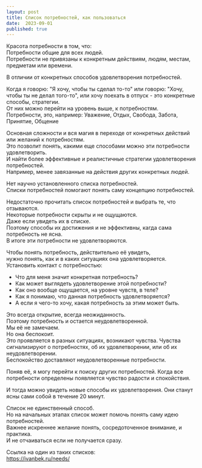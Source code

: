 ```yaml
---
layout: post
title: Список потребностей, как пользоваться
date:  2023-09-01
published: true
---
```

Красота потребности в том, что:\
Потребности общие для всех людей.\
Потребности не привязаны к конкретным действиям, людям, местам, предметам или времени.

В отличии от конкретных способов удовлетворения потребностей.

Когда я говорю: "Я хочу, чтобы ты сделал то-то" или говорю: "Хочу, чтобы ты не делал того-то", или хочу поехать в отпуск - это конкретные способы, стратегии.\
От них можно перейти на уровень выше, к потребностям.\
Потребности, это, например: Уважение, Отдых, Свобода, Забота, Принятие, Общение

Основная сложности и вся магия в переходе от конкретных действий или желаний к потребностям.\
Это позволит понять, какими еще способами можно эти потребности удовлетворить.\
И найти более эффективные и реалистичные стратегии удовлетворения потребностей.\
Например, менее завязанные на действия других конкретных людей.

Нет научно установленного списка потребностей.\
Списки потребностей помогают понять саму концепцию потребностей.

Недостаточно прочитать список потребностей и выбрать те, что отзываются.\
Некоторые потребности скрыты и не ощущаются.\
Даже если увидеть их в списке.\
Поэтому способы их достижения и не эффективны, кагда сама потребность не ясна.\
В итоге эти потребности не удовлетворяются.

Чтобы понять потребность, действительно её увидеть,\
нужно понять, как и в каких ситуациях она удовлетворяется.\
Установить контакт с потребностью:
 * Что для меня значит конкретная потребность?
 * Как может выглядеть удовлетворение этой потребности?
 * Как оно вообще ощущается, на уровне чувств, в теле?
 * Как я понимаю, что данная потребность удовлетворяется?
 * А если я чего-то хочу, какая потребность за этим может быть.

Это всегда открытие, всегда неожиданность.\
Поэтому потребность и остается неудовлетворенной.\
Мы её не замечаем.\
Но она беспокоит.\
Это проявляется в разных ситуациях, возникают чувства.
Чувства сигнализируют о потребностях, об их удовлетворении, или об их неудовлетворении.\
Беспокойство доставляют неудовлетворенные потребности.

Поняв её, я могу перейти к поиску других потребностей.
Когда все потребности определены появляется чувство радости и спокойствия.

И тогда можно увидеть новые способы их удовлетворения. Они станут ясны сами собой в течение 20 минут.

Список не единственный способ.\
Но на начальных этапах список может помочь понять саму идею потребностей.\
Важнее искреннее желание понять, сосредоточенное внимание, и практика.\
И не отчаиваться если не получается сразу.

Ссылка на один из таких списков:\
<https://ivanbek.ru/needs/>
